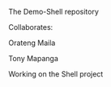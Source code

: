 The Demo-Shell repository

Collaborates:

Orateng Maila

Tony Mapanga

Working on the Shell project

